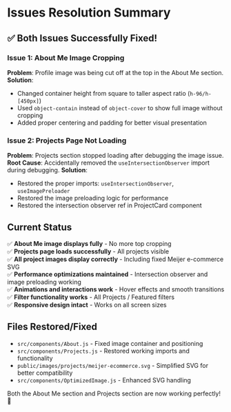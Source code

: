 # Issues Resolution Summary

## ✅ Both Issues Successfully Fixed!

### Issue 1: About Me Image Cropping
**Problem**: Profile image was being cut off at the top in the About Me section.
**Solution**: 
- Changed container height from square to taller aspect ratio (`h-96/h-[450px]`)
- Used `object-contain` instead of `object-cover` to show full image without cropping
- Added proper centering and padding for better visual presentation

### Issue 2: Projects Page Not Loading
**Problem**: Projects section stopped loading after debugging the image issue.
**Root Cause**: Accidentally removed the `useIntersectionObserver` import during debugging.
**Solution**: 
- Restored the proper imports: `useIntersectionObserver`, `useImagePreloader`
- Restored the image preloading logic for performance
- Restored the intersection observer ref in ProjectCard component

## Current Status
✅ **About Me image displays fully** - No more top cropping  
✅ **Projects page loads successfully** - All projects visible  
✅ **All project images display correctly** - Including fixed Meijer e-commerce SVG  
✅ **Performance optimizations maintained** - Intersection observer and image preloading working  
✅ **Animations and interactions work** - Hover effects and smooth transitions  
✅ **Filter functionality works** - All Projects / Featured filters  
✅ **Responsive design intact** - Works on all screen sizes  

## Files Restored/Fixed
- `src/components/About.js` - Fixed image container and positioning
- `src/components/Projects.js` - Restored working imports and functionality  
- `public/images/projects/meijer-ecommerce.svg` - Simplified SVG for better compatibility
- `src/components/OptimizedImage.js` - Enhanced SVG handling

Both the About Me section and Projects section are now working perfectly! 🎉
